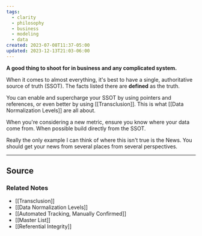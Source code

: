 ```yaml
---
tags:
  - clarity
  - philosophy
  - business
  - modeling
  - data
created: 2023-07-08T11:37-05:00
updated: 2023-12-13T21:03-06:00
---
```

**A good thing to shoot for in business and any complicated system.**

When it comes to almost everything, it's best to have a single, authoritative source of truth (SSOT). The facts listed there are **defined** as the truth.

You can enable and supercharge your SSOT by using pointers and references, or even better by using [[Transclusion]]. This is what [[Data Normalization Levels]] are all about.

When you're considering a new metric, ensure you know where your data come from. When possible build directly from the SSOT.

Really the only example I can think of where this isn't true is the News. You should get your news from several places from several perspectives.

---

## Source


### Related Notes
- [[Transclusion]] 
- [[Data Normalization Levels]] 
- [[Automated Tracking, Manually Confirmed]] 
- [[Master List]]
- [[Referential Integrity]]